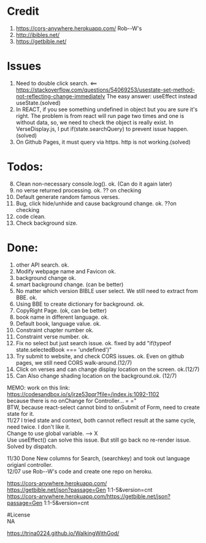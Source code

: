 # Credit  
1. https://cors-anywhere.herokuapp.com/ Rob--W's   
2. http://ibibles.net/  
3. https://getbible.net/  

# Issues  
1. Need to double click search.  <==
https://stackoverflow.com/questions/54069253/usestate-set-method-not-reflecting-change-immediately
The easy answer: useEffect instead useState.(solved)  
2. In REACT, if you see something undefined in object but you are sure it's right. The problem is from
react will run page two times and one is without data, so, we need to check the object is really exist.
In VerseDisplay.js, I put if(state.searchQuery) to prevent issue happen.(solved)  
3. On Github Pages, it must query via https. http is not working.(solved)  




# Todos:  
8. Clean non-necessary console.log(). ok. (Can do it again later)
9. no verse returned processing. ok.  ?? on checking
11. Default generate random famous verses.  
16. Bug, click hide/unhide and cause background change. ok. ??on checking  
19. code clean.  
21. Check background size.  


# Done:  
1. other API search.   ok.
2. Modify webpage name and Favicon ok.  
3. background change  ok.
4. smart background change.  (can be better)
5. No matter which version BIBLE user select. We still need to extract from BBE. ok.
6. Using BBE to create dictionary for background. ok.
7. CopyRight Page.  (ok, can be better)
10. book name in different language. ok.
12. Default book, language value. ok.  
13. Constraint chapter number ok.  
14. Constraint verse number. ok.  
15. Fix no select but just search issue.  ok. fixed by add "if(typeof state.selectedBook === 'undefined')"
20. Try submit to website, and check CORS issues. ok. Even on github pages, we still need CORS walk-around.(12/7)  
17. Click on verses and can change display location on the screen. ok.(12/7)  
18. Can Also change shading location on the background.ok. (12/7)  




MEMO: work on this link:  
https://codesandbox.io/s/jrze53pqr?file=/index.js:1092-1102  
because there is no onChange for Controller... = ="  
BTW, because react-select cannot bind to onSubmit of Form, need to create state for it.  
11/27 I tried state and context, both cannot reflect result at the same cycle, need twice. I don't like it.  
Change to use global variable.  --> X  
Use useEffect() can solve this issue. But still go back no re-render issue. Solved by dispatch.  

11/30 Done New columns for Search, (searchkey) and took out language origianl controller.  
12/07 use Rob--W's code and create one repo on heroku.  



https://cors-anywhere.herokuapp.com/  
https://getbible.net/json?passage=Gen 1:1-5&version=cnt  
https://cors-anywhere.herokuapp.com/https://getbible.net/json?passage=Gen 1:1-5&version=cnt  

#License  
NA


https://trina0224.github.io/WalkingWithGod/  
